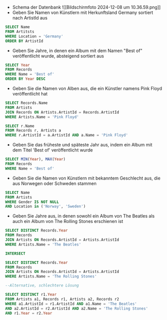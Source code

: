 - Schema der Datenbank 
![[Bildschirmfoto 2024-12-08 um 10.36.59.png]]
- Geben Sie Namen von Künstlern mit Herkunftsland Germany sortiert nach ArtistId aus
```sql
SELECT Name
FROM Artitsts
WHERE Location = 'Germany'
ORDER BY ArtistId
```
- Geben Sie Jahre, in denen ein Album mit dem Namen "Best of" veröffentlicht wurde, absteigend sortiert aus
```sql
SELECT Year
FROM Records 
WHERE Name = 'Best of'
ORDER BY Year DESC
```
- Geben Sie die Namen von Alben aus, die ein Künstler namens Pink Floyd veröffentlicht hat
```sql
SELECT Records.Name
FROM Artists
JOIN Records ON Artists.ArtistId = Records.ArtistId
WHERE Artists.Name = 'Pink Floyd'

SELECT r.Name
FROM Records r, Artists a
WHERE r.ArtistId = a.ArtistId AND a.Name = 'Pink Floyd'
```
- Geben Sie das früheste und späteste Jahr aus, indem ein Album mit dem Titel 'Best of' veröffentlicht wurde
```sql
SELECT MIN(Year), MAX(Year)
FROM Records
WHERE Name = 'Best of'
```
- Geben Sie die Namen von Künstlern mit bekanntem Geschlecht aus, die aus Norwegen oder Schweden stammen
```sql
SELECT Name
FROM Artists
WHERE Gender IS NOT NULL 
AND Location in ('Norway', 'Sweden')
```
- Geben Sie Jahre aus, in denen sowohl ein Album von The Beatles als auch ein Album von The Rolling Stones erschienen ist
```sql
SELECT DISTINCT Records.Year
FROM Records
JOIN Artists ON Records.ArtistId = Artists.ArtistId
WHERE Artists.Name = 'The Beatles'

INTERSECT

SELECT DISTINCT Records.Year
FROM Records
JOIN Artists ON Records.ArtistId = Artists.ArtistId
WHERE Artists.Name = 'The Rolling Stones'

--Alternative, schlechtere Lösung

SELECT DISTINCT r1.Year
FROM Artists a1, Records r1, Artists a2, Records r2
WHERE a1.ArtistId = r1.ArtistId AND a1.Name = 'The Beatles'
AND a2.ArtistId = r2.ArtistId AND a2.Name = 'The Rolling Stones'
AND r1.Year = r2.Year
```
